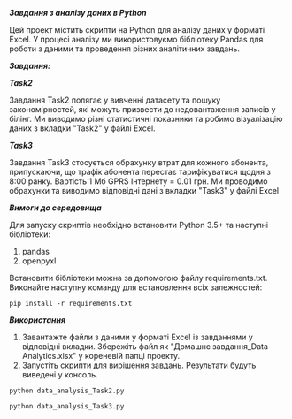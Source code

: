 **_Завдання з аналізу даних в Python_**

Цей проект містить скрипти на Python для аналізу даних у форматі Excel. У процесі аналізу ми використовуємо бібліотеку Pandas для роботи з даними та проведення різних аналітичних завдань.

**_Завдання:_**

_**Task2**_

Завдання Task2 полягає у вивченні датасету та пошуку закономірностей, які можуть призвести до недовантаження записів у білінг. Ми виводимо різні статистичні показники та робимо візуалізацію даних з вкладки "Task2" у файлі Excel.

_**Task3**_

Завдання Task3 стосується обрахунку втрат для кожного абонента, припускаючи, що трафік абонента перестає тарифікуватися щодня з 8:00 ранку. Вартість 1 Мб GPRS Інтернету = 0.01 грн. Ми проводимо обрахунки та виводимо відповідні дані з вкладки "Task3" у файлі Excel

_**Вимоги до середовища**_

Для запуску скриптів необхідно встановити Python 3.5+ та наступні бібліотеки:

1. pandas
2. openpyxl

Встановити бібліотеки можна за допомогою файлу requirements.txt. Виконайте наступну команду для встановлення всіх залежностей:

`pip install -r requirements.txt`


_**Використання**_
1. Завантажте файли з даними у форматі Excel із завданнями у відповідні вкладки. Збережіть файл як "Домашнє завдання_Data Analytics.xlsx" у кореневій папці проекту.
2. Запустіть скрипти для вирішення завдань. Результати будуть виведені у консоль.

`python data_analysis_Task2.py`

`python data_analysis_Task3.py`
